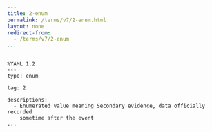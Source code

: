 ```yaml
---
title: 2-enum
permalink: /terms/v7/2-enum.html
layout: none
redirect-from:
  - /terms/v7/2-enum
...
```


```

%YAML 1.2
---
type: enum

tag: 2

descriptions:
  - Enumerated value meaning Secondary evidence, data officially recorded
    sometime after the event
...

```